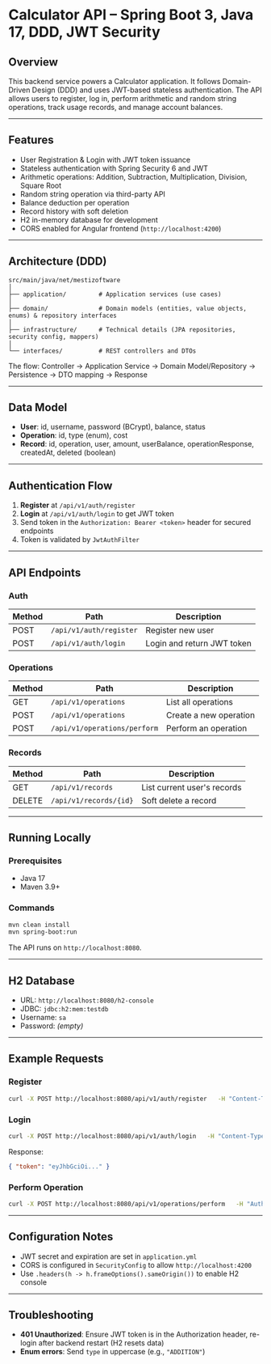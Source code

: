 # Calculator API – Spring Boot 3, Java 17, DDD, JWT Security

## Overview
This backend service powers a Calculator application. It follows Domain-Driven Design (DDD) and uses JWT-based stateless authentication.
The API allows users to register, log in, perform arithmetic and random string operations, track usage records, and manage account balances.

---

## Features
- User Registration & Login with JWT token issuance
- Stateless authentication with Spring Security 6 and JWT
- Arithmetic operations: Addition, Subtraction, Multiplication, Division, Square Root
- Random string operation via third-party API
- Balance deduction per operation
- Record history with soft deletion
- H2 in-memory database for development
- CORS enabled for Angular frontend (`http://localhost:4200`)

---

## Architecture (DDD)
```
src/main/java/net/mestizoftware
│
├── application/         # Application services (use cases)
│
├── domain/              # Domain models (entities, value objects, enums) & repository interfaces
│
├── infrastructure/      # Technical details (JPA repositories, security config, mappers)
│
└── interfaces/          # REST controllers and DTOs
```
The flow: Controller → Application Service → Domain Model/Repository → Persistence → DTO mapping → Response

---

## Data Model
- **User**: id, username, password (BCrypt), balance, status
- **Operation**: id, type (enum), cost
- **Record**: id, operation, user, amount, userBalance, operationResponse, createdAt, deleted (boolean)

---

## Authentication Flow
1. **Register** at `/api/v1/auth/register`
2. **Login** at `/api/v1/auth/login` to get JWT token
3. Send token in the `Authorization: Bearer <token>` header for secured endpoints
4. Token is validated by `JwtAuthFilter`

---

## API Endpoints

### Auth
| Method | Path | Description |
|--------|------|-------------|
| POST | `/api/v1/auth/register` | Register new user |
| POST | `/api/v1/auth/login` | Login and return JWT token |

### Operations
| Method | Path | Description |
|--------|------|-------------|
| GET | `/api/v1/operations` | List all operations |
| POST | `/api/v1/operations` | Create a new operation |
| POST | `/api/v1/operations/perform` | Perform an operation |

### Records
| Method | Path | Description |
|--------|------|-------------|
| GET | `/api/v1/records` | List current user's records |
| DELETE | `/api/v1/records/{id}` | Soft delete a record |

---

## Running Locally

### Prerequisites
- Java 17
- Maven 3.9+

### Commands
```bash
mvn clean install
mvn spring-boot:run
```
The API runs on `http://localhost:8080`.

---

## H2 Database
- URL: `http://localhost:8080/h2-console`
- JDBC: `jdbc:h2:mem:testdb`
- Username: `sa`
- Password: *(empty)*

---

## Example Requests

### Register
```bash
curl -X POST http://localhost:8080/api/v1/auth/register   -H "Content-Type: application/json"   -d '{"username":"user@example.com","password":"secret"}'
```

### Login
```bash
curl -X POST http://localhost:8080/api/v1/auth/login   -H "Content-Type: application/json"   -d '{"username":"user@example.com","password":"secret"}'
```
Response:
```json
{ "token": "eyJhbGciOi..." }
```

### Perform Operation
```bash
curl -X POST http://localhost:8080/api/v1/operations/perform   -H "Authorization: Bearer <token>"   -H "Content-Type: application/json"   -d '{"type":"ADDITION","input":5}'
```

---

## Configuration Notes
- JWT secret and expiration are set in `application.yml`
- CORS is configured in `SecurityConfig` to allow `http://localhost:4200`
- Use `.headers(h -> h.frameOptions().sameOrigin())` to enable H2 console

---

## Troubleshooting
- **401 Unauthorized**: Ensure JWT token is in the Authorization header, re-login after backend restart (H2 resets data)
- **Enum errors**: Send `type` in uppercase (e.g., `"ADDITION"`)

